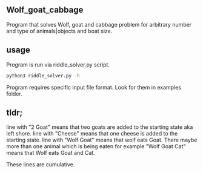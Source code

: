 ## Wolf_goat_cabbage
Program that solves Wolf, goat and cabbage problem for arbitrary number and type of animals|objects and boat size.
## usage
Program is run via riddle_solver.py script.


```bash
python3 riddle_solver.py -h
```

Program requires specific input file format. Look for them in examples folder.

## tldr;
line with "2 Goat" means that two goats are added to the starting state aka left shore.
line with "Cheese" means that one cheese is added to the starting state.
line with "Wolf Goat" means that wolf eats Goat. There maybe more than one animal which is being eaten for example "Wolf Goat Cat" means that Wolf eats Goat and Cat.

These lines are cumulative.
